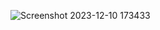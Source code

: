 ![Screenshot 2023-12-10 173433](https://github.com/Rahulchoudhary62041/Github-search/assets/128052435/52f502a9-606f-4318-8f4f-8855a68e997c)

